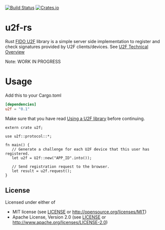 [![Build Status](https://travis-ci.org/wisespace-io/u2f-rs.png?branch=master)](https://travis-ci.org/wisespace-io/u2f-rs)
[![Crates.io](https://img.shields.io/crates/v/u2f-rs.svg)](https://crates.io/crates/u2f-rs)

# u2f-rs
Rust [FIDO U2F](https://fidoalliance.org/specifications/download/) library is a simple server side implementation to register and check signatures provided by U2F clients/devices. See [U2F Technical Overview](https://developers.yubico.com/U2F/Protocol_details/Overview.html)

Note: WORK IN PROGRESS

# Usage

Add this to your Cargo.toml

```toml
[dependencies]
u2f = "0.1"
```

Make sure that you have read [Using a U2F library](https://developers.yubico.com/U2F/Libraries/Using_a_library.html) before continuing.

```
extern crate u2f;

use u2f::protocol::*;

fn main() {
   // Generate a challenge for each U2F device that this user has registered.
   let u2f = U2f::new("APP_ID".into());

   // Send registration request to the browser.
   let result = u2f.request();
}

```

## License

Licensed under either of

* MIT license (see [LICENSE](LICENSE) or <http://opensource.org/licenses/MIT>)
* Apache License, Version 2.0 (see [LICENSE](LICENSE) or <http://www.apache.org/licenses/LICENSE-2.0>)